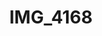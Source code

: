---
pid: '125'
layout: bg-photos
title: IMG_4168
filename: IMG_4260.jpg
caption: 
previous_pid: '124'
next_pid: '126'
permalink: "/photos/125.html"
---